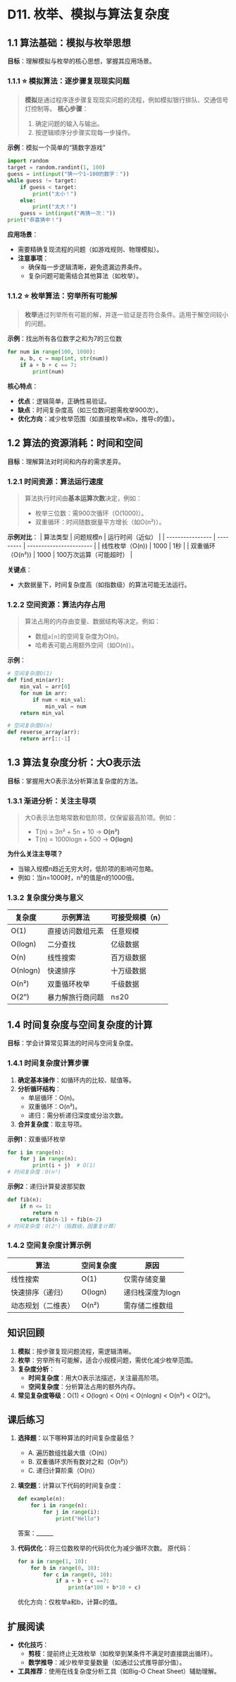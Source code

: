 # D11. 枚举、模拟与算法复杂度

## 1.1 算法基础：模拟与枚举思想
**目标**：理解模拟与枚举的核心思想，掌握其应用场景。

### 1.1.1  ⭐ 模拟算法：逐步骤复现现实问题
> **模拟**是通过程序逐步骤复现现实问题的流程，例如模拟银行排队、交通信号灯控制等。
> **核心步骤**：
> 1. 确定问题的输入与输出。
> 2. 按逻辑顺序分步骤实现每一步操作。

**示例**：模拟一个简单的“猜数字游戏”
```python
import random
target = random.randint(1, 100)
guess = int(input("猜一个1~100的数字："))
while guess != target:
    if guess < target:
        print("太小！")
    else:
        print("太大！")
    guess = int(input("再猜一次："))
print("恭喜猜中！")
```

**应用场景**：
- 需要精确复现流程的问题（如游戏规则、物理模拟）。
- **注意事项**：
  - 确保每一步逻辑清晰，避免遗漏边界条件。
  - 复杂问题可能需结合其他算法（如枚举）。

### 1.1.2  ⭐ 枚举算法：穷举所有可能解
> **枚举**通过列举所有可能的解，并逐一验证是否符合条件。适用于解空间较小的问题。

**示例**：找出所有各位数字之和为7的三位数
```python
for num in range(100, 1000):
    a, b, c = map(int, str(num))
    if a + b + c == 7:
        print(num)
```

**核心特点**：
- **优点**：逻辑简单，正确性易验证。
- **缺点**：时间复杂度高（如三位数问题需枚举900次）。
- **优化方向**：减少枚举范围（如直接枚举`a`和`b`，推导`c`的值）。

## 1.2 算法的资源消耗：时间和空间
**目标**：理解算法对时间和内存的需求差异。

### 1.2.1  时间资源：算法运行速度
> 算法执行时间由**基本运算次数**决定，例如：
> - 枚举三位数：需900次循环（O(1000)）。
> - 双重循环：时间随数据量平方增长（如O(n²)）。

**示例对比**：
| 算法类型         | 问题规模n | 运行时间（近似）        |
| ---------------- | --------- | ----------------------- |
| 线性枚举（O(n))  | 1000      | 1秒                     |
| 双重循环（O(n²)) | 1000      | 100万次运算（可能超时） |

**关键点**：
- 大数据量下，时间复杂度高（如指数级）的算法可能无法运行。

### 1.2.2  空间资源：算法内存占用
> 算法占用的内存由变量、数据结构等决定。例如：
> - 数组`a[n]`的空间复杂度为O(n)。
> - 哈希表可能占用额外空间（如O(n)）。

**示例**：
```python
# 空间复杂度O(1)
def find_min(arr):
    min_val = arr[0]
    for num in arr:
        if num < min_val:
            min_val = num
    return min_val

# 空间复杂度O(n)
def reverse_array(arr):
    return arr[::-1]
```

## 1.3 算法复杂度分析：大O表示法
**目标**：掌握用大O表示法分析算法复杂度的方法。

### 1.3.1  渐进分析：关注主导项
> 大O表示法忽略常数和低阶项，仅保留最高阶项。例如：
> - T(n) = 3n² + 5n + 10 → **O(n²)**
> - T(n) = 1000logn + 500 → **O(logn)**

**为什么关注主导项？**
- 当输入规模n趋近无穷大时，低阶项的影响可忽略。
- 例如：当n=1000时，n²的值是n的1000倍。

### 1.3.2  复杂度分类与意义
| 复杂度   | 示例算法         | 可接受规模（n） |
| -------- | ---------------- | --------------- |
| O(1)     | 直接访问数组元素 | 任意规模        |
| O(logn)  | 二分查找         | 亿级数据        |
| O(n)     | 线性搜索         | 百万级数据      |
| O(nlogn) | 快速排序         | 十万级数据      |
| O(n²)    | 双重循环枚举     | 千级数据        |
| O(2ⁿ)    | 暴力解旅行商问题 | n≤20            |

## 1.4 时间复杂度与空间复杂度的计算
**目标**：学会计算常见算法的时间与空间复杂度。

### 1.4.1  时间复杂度计算步骤
1. **确定基本操作**：如循环内的比较、赋值等。
2. **分析循环结构**：
   - 单层循环：O(n)。
   - 双重循环：O(n²)。
   - 递归：需分析递归深度或分治次数。
3. **合并复杂度**：取主导项。

**示例1**：双重循环枚举
```python
for i in range(n):
    for j in range(n):
        print(i + j)  # O(1)
# 时间复杂度：O(n²)
```

**示例2**：递归计算斐波那契数
```python
def fib(n):
    if n <= 1:
        return n
    return fib(n-1) + fib(n-2)
# 时间复杂度：O(2ⁿ)（指数级，因重复计算）
```

### 1.4.2  空间复杂度计算示例
| 算法               | 空间复杂度 | 原因             |
| ------------------ | ---------- | ---------------- |
| 线性搜索           | O(1)       | 仅需存储变量     |
| 快速排序（递归）   | O(logn)    | 递归栈深度为logn |
| 动态规划（二维表） | O(n²)      | 需存储二维数组   |

## 知识回顾
1. **模拟**：按步骤复现问题流程，需逻辑清晰。
2. **枚举**：穷举所有可能解，适合小规模问题，需优化减少枚举范围。
3. **复杂度分析**：
   - **时间复杂度**：用大O表示法描述，关注最高阶项。
   - **空间复杂度**：分析算法占用的额外内存。
4. **常见复杂度等级**：O(1) < O(logn) < O(n) < O(nlogn) < O(n²) < O(2ⁿ)。

## 课后练习
1. **选择题**：以下哪种算法的时间复杂度最低？
   - A. 遍历数组找最大值（O(n)）
   - B. 双重循环求所有数对之和（O(n²)）
   - C. 递归计算阶乘（O(n)）

2. **填空题**：计算以下代码的时间复杂度：
   ```python
   def example(n):
       for i in range(n):
           for j in range(i):
               print("Hello")
   ```
   答案：______

3. **代码优化**：将三位数枚举的代码优化为减少循环次数。
   原代码：
   ```python
   for a in range(1, 10):
       for b in range(0, 10):
           for c in range(0, 10):
               if a + b + c ==7:
                   print(a*100 + b*10 + c)
   ```
   优化方向：仅枚举a和b，计算c的值。

## 扩展阅读
- **优化技巧**：
  - **剪枝**：提前终止无效枚举（如枚举到某条件不满足时直接跳出循环）。
  - **数学推导**：减少枚举变量数量（如通过公式推导部分值）。
- **工具推荐**：使用在线复杂度分析工具（如Big-O Cheat Sheet）辅助理解。
